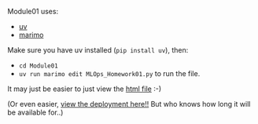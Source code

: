Module01 uses:

- [uv](https://docs.astral.sh/uv/)
- [marimo](https://marimo.io)

Make sure you have uv installed (`pip install uv`), then:

- `cd Module01`
- `uv run marimo edit MLOps_Homework01.py` to run the file.

It may just be easier to just view the [html file](/25-MLOps/Module01/__marimo__/MLOps_Homework01.html) :-) 

(Or even easier, [view the deployment here!!](https://static.marimo.app/static/mlops-homework01-kane-williams-cvfn) But who knows how long it will be available for..)
